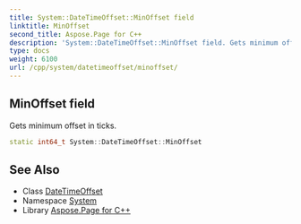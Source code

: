 ```yaml
---
title: System::DateTimeOffset::MinOffset field
linktitle: MinOffset
second_title: Aspose.Page for C++
description: 'System::DateTimeOffset::MinOffset field. Gets minimum offset in ticks in C++.'
type: docs
weight: 6100
url: /cpp/system/datetimeoffset/minoffset/
---
```

## MinOffset field


Gets minimum offset in ticks.

```cpp
static int64_t System::DateTimeOffset::MinOffset
```

## See Also

* Class [DateTimeOffset](../)
* Namespace [System](../../)
* Library [Aspose.Page for C++](../../../)
